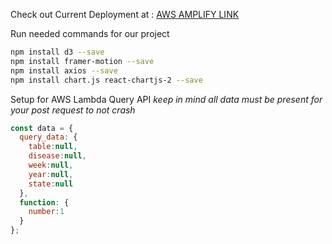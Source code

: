 Check out Current Deployment at : 
[AWS AMPLIFY LINK](https://main.d1whdzdpw64965.amplifyapp.com/)

Run needed commands for our project

```bash
npm install d3 --save
npm install framer-motion --save
npm install axios --save
npm install chart.js react-chartjs-2 --save
```


Setup for AWS Lambda Query API
*keep in mind all data must be present for your post request to not crash*
```javascript
const data = {
  query_data: {
    table:null,
    disease:null,
    week:null,
    year:null,
    state:null
  },
  function: {
    number:1
  }
};
```